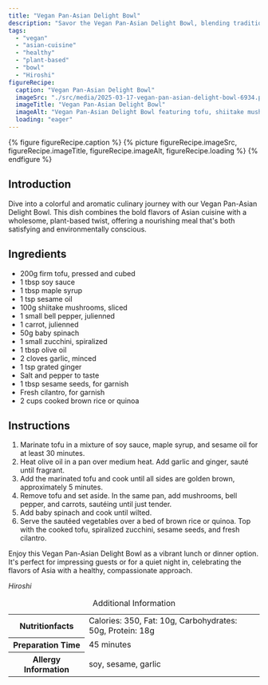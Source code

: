 ```yaml
---
title: "Vegan Pan-Asian Delight Bowl"
description: "Savor the Vegan Pan-Asian Delight Bowl, blending traditional Asian flavors with vibrant vegan ingredients for a nutritious and delicious meal."
tags:
  - "vegan"
  - "asian-cuisine"
  - "healthy"
  - "plant-based"
  - "bowl"
  - "Hiroshi"
figureRecipe: 
  caption: "Vegan Pan-Asian Delight Bowl"
  imageSrc: "./src/media/2025-03-17-vegan-pan-asian-delight-bowl-6934.png"
  imageTitle: "Vegan Pan-Asian Delight Bowl"
  imageAlt: "Vegan Pan-Asian Delight Bowl featuring tofu, shiitake mushrooms, colorful vegetables, and quinoa, elegantly presented with minimalist decor."
  loading: "eager"
---
```


{% figure figureRecipe.caption %}
{% picture figureRecipe.imageSrc, figureRecipe.imageTitle, figureRecipe.imageAlt, figureRecipe.loading %}
{% endfigure %}

## Introduction

Dive into a colorful and aromatic culinary journey with our Vegan Pan-Asian Delight Bowl. This dish combines the bold flavors of Asian cuisine with a wholesome, plant-based twist, offering a nourishing meal that's both satisfying and environmentally conscious.

## Ingredients

- 200g firm tofu, pressed and cubed
- 1 tbsp soy sauce
- 1 tbsp maple syrup
- 1 tsp sesame oil
- 100g shiitake mushrooms, sliced
- 1 small bell pepper, julienned
- 1 carrot, julienned
- 50g baby spinach
- 1 small zucchini, spiralized
- 1 tbsp olive oil
- 2 cloves garlic, minced
- 1 tsp grated ginger
- Salt and pepper to taste
- 1 tbsp sesame seeds, for garnish
- Fresh cilantro, for garnish
- 2 cups cooked brown rice or quinoa

## Instructions

1. Marinate tofu in a mixture of soy sauce, maple syrup, and sesame oil for at least 30 minutes.
2. Heat olive oil in a pan over medium heat. Add garlic and ginger, sauté until fragrant.
3. Add the marinated tofu and cook until all sides are golden brown, approximately 5 minutes.
4. Remove tofu and set aside. In the same pan, add mushrooms, bell pepper, and carrots, sautéing until just tender.
5. Add baby spinach and cook until wilted.
6. Serve the sautéed vegetables over a bed of brown rice or quinoa. Top with the cooked tofu, spiralized zucchini, sesame seeds, and fresh cilantro.

Enjoy this Vegan Pan-Asian Delight Bowl as a vibrant lunch or dinner option. It's perfect for impressing guests or for a quiet night in, celebrating the flavors of Asia with a healthy, compassionate approach.

*Hiroshi*

<table><caption class='sr-only'>Additional Information</caption><tr><th>Nutritionfacts</th><td>Calories: 350, Fat: 10g, Carbohydrates: 50g, Protein: 18g&nbsp;</td></tr><tr><th>Preparation Time</th><td>45 minutes&nbsp;</td></tr><tr><th>Allergy Information</th><td>soy, sesame, garlic&nbsp;</td></tr></table>

